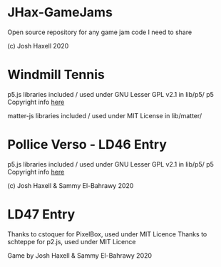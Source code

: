 # JHax-GameJams
Open source repository for any game jam code I need to share

(c) Josh Haxell 2020

# Windmill Tennis

p5.js libraries included / used under GNU Lesser GPL v2.1 in lib/p5/
p5 Copyright info [here](https://p5js.org/copyright.html)

matter-js libraries included / used under MIT License in lib/matter/


# Pollice Verso - LD46 Entry

p5.js libraries included / used under GNU Lesser GPL v2.1 in lib/p5/
p5 Copyright info [here](https://p5js.org/copyright.html)

(c) Josh Haxell & Sammy El-Bahrawy 2020

# LD47 Entry

Thanks to cstoquer for PixelBox, used under MIT Licence
Thanks to schteppe for p2.js, used under MIT Licence

Game by Josh Haxell & Sammy El-Bahrawy 2020
